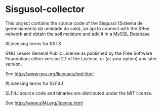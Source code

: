 # Sisgusol-collector
This project contains the source code of the Sisgusol (Sistema de gerenciamento da umidade do solo), an api to connect with the XBee network and obtain the soil moisture and add it in a MySQL Database

#Licensing terms for RXTX

GNU Lesser General Public License as published by the Free Software Foundation; either version 2.1 of the License, or (at your option) any later version.

See http://www.gnu.org/licenses/lgpl.html

#Licensing terms for SLF4J

SLF4J source code and binaries are distributed under the MIT license.

See http://www.slf4j.org/license.html
